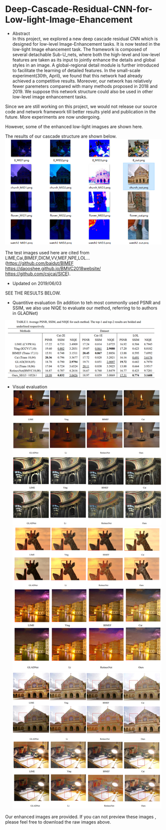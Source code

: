 # Deep-Cascade-Residual-CNN-for-Low-light-Image-Ehancement
* Abstract  
In this project, we explored a new deep cascade residual CNN which is designed for low-level Image-Enhancement tasks. It is now tested in the low-light Image ehancement task. The framework is composed of several detachable Sub-U_nets, where both the high-level and low-level features are taken as its input to jointly enhance the details and global styles in an image. A global-regional detail module is further introduced to facilitate the learning of detailed features. In the small-scale experiment(30th, April), we found that this network had already achieved a competitive results. Moreover, our network has relatively fewer paremeters compared with many methods proposed in 2018 and 2019. We suppose this network structure could also be used in other low-level image enhancement tasks.

Since we are still working on this project, we would not release our source code and network framework till better results yield and publication in the future. More experiments are now undergoing.  
     
However, some of the enhanced low-light imagses are shown here.   
       
           
The results of our cascade structure are shown below.  
![cascade_structure](Eval/structure.png)  

   
The test images used here are cited from LIME,Cai,BIMEF,DICM,VV,MEF,NPE,LOL...  
(https://github.com/baidut/BIMEF  https://daooshee.github.io/BMVC2018website/ https://github.com/csjcai/SICE).  
     
     
* Updated on 2019/06/03  

SEE THE RESULTS BELOW.  
* Quantitive evaluation (In addition to teh most commonlly used PSNR and SSIM, we also use NIQE to evaluate our method, referring to to authors in GLADNet)  

![Q_eval](Eval/Newest_Q1_0602.png)
       
* Visual evaluation  
![V_eval_0](Eval/MEF_6079_COMPARE.png)  
![V_eval_1](Eval/MEF_00253_COMPARE.png)  
![V_eval_2](Eval/Fusion_01_COMPARE.png)  
![V_eval_3](Eval/LIME_01_COMPARE.png)  
![V_eval_4](Eval/DICM_04_COMPARE.png)  
![V_eval_5](MEF_lampicka_CAOMPARE.png)  

Our enhanced images are provided. If you can not preview these images , please feel free to download the raw images above.

